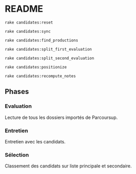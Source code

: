 # README

    rake candidates:reset

    rake candidates:sync

    rake candidates:find_productions

    rake candidates:split_first_evaluation

    rake candidates:split_second_evaluation

    rake candidates:positionize

    rake candidates:recompute_notes

## Phases

### Evaluation

Lecture de tous les dossiers importés de Parcoursup.

### Entretien

Entretien avec les candidats.

### Sélection

Classement des candidats sur liste principale et secondaire.
